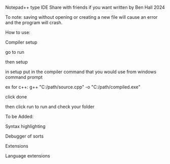 Notepad++ type IDE
Share with friends if you want
written by Ben Hall 2024

To note: saving without opening or creating a new file will cause an error and the program will crash.

How to use:

Compiler setup

go to run

then setup

in setup put in the compiler command that you would use from windows command prompt

ex for c++: g++ "C:/path/source.cpp" -o "C:/path/compiled.exe"

click done

then click run to run and check your folder

To be Added:

Syntax highlighting

Debugger of sorts

Extensions

Language extensions
